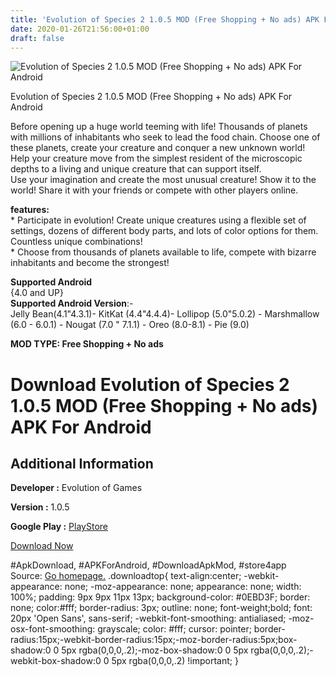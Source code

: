 ```yaml
---
title: 'Evolution of Species 2 1.0.5 MOD (Free Shopping + No ads) APK For Android'
date: 2020-01-26T21:56:00+01:00
draft: false
---
```


![Evolution of Species 2 1.0.5 MOD (Free Shopping + No ads) APK For Android](https://i2.wp.com/apkhome.net/wp-content/uploads/2020/01/Evolution-of-Species-2-1.0.5-MOD-Free-Shopping-No-ads.png "Evolution of Species 2 1.0.5 MOD (Free Shopping + No ads) APK For Android")

  

Evolution of Species 2 1.0.5 MOD (Free Shopping + No ads) APK For Android

Before opening up a huge world teeming with life! Thousands of planets with millions of inhabitants who seek to lead the food chain. Choose one of these planets, create your creature and conquer a new unknown world!  
Help your creature move from the simplest resident of the microscopic depths to a living and unique creature that can support itself.  
Use your imagination and create the most unusual creature! Show it to the world! Share it with your friends or compete with other players online.

**features:**  
\* Participate in evolution! Create unique creatures using a flexible set of settings, dozens of different body parts, and lots of color options for them. Countless unique combinations!  
\* Choose from thousands of planets available to life, compete with bizarre inhabitants and become the strongest!

**Supported Android**  
{4.0 and UP}  
**Supported Android Version**:-  
Jelly Bean(4.1"4.3.1)- KitKat (4.4"4.4.4)- Lollipop (5.0"5.0.2) - Marshmallow (6.0 - 6.0.1) - Nougat (7.0 " 7.1.1) - Oreo (8.0-8.1) - Pie (9.0)

**MOD TYPE: Free Shopping + No ads**

Download Evolution of Species 2 1.0.5 MOD (Free Shopping + No ads) APK For Android
==================================================================================

Additional Information
----------------------

**Developer :** Evolution of Games

**Version :** 1.0.5

**Google Play :** [PlayStore](https://play.google.com/store/apps/details?id=com.EvolutionOfGames.EvolutionOfSpecies2)

  

[Download Now](https://store4app.co/post/evolution-of-species-2-1-0-5-mod-free-shopping-no-ads-apk-for-android_1580062598)

  
#ApkDownload, #APKForAndroid, #DownloadApkMod, #store4app  
Source: [Go homepage.](https://store4app.co/post/evolution-of-species-2-1-0-5-mod-free-shopping-no-ads-apk-for-android_1580062598) .downloadtop{ text-align:center; -webkit-appearance: none; -moz-appearance: none; appearance: none; width: 100%; padding: 9px 9px 11px 13px; background-color: #0EBD3F; border: none; color:#fff; border-radius: 3px; outline: none; font-weight;bold; font: 20px 'Open Sans', sans-serif; -webkit-font-smoothing: antialiased; -moz-osx-font-smoothing: grayscale; color: #fff; cursor: pointer; border-radius:15px;-webkit-border-radius:15px;-moz-border-radius:5px;box-shadow:0 0 5px rgba(0,0,0,.2);-moz-box-shadow:0 0 5px rgba(0,0,0,.2);-webkit-box-shadow:0 0 5px rgba(0,0,0,.2) !important; }